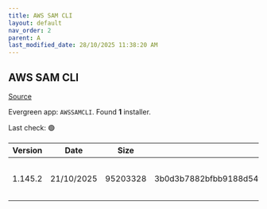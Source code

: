 ```yaml
---
title: AWS SAM CLI
layout: default
nav_order: 2
parent: A
last_modified_date: 28/10/2025 11:38:20 AM
---
```


## AWS SAM CLI

[Source](https://github.com/aws/aws-sam-cli/)

Evergreen app: `AWSSAMCLI`. Found **1** installer.

Last check: 🟢

| Version | Date       | Size     | Sha256                                                           | Architecture | InstallerType | Type | URI                                                                                                                                                                          |
| ------- | ---------- | -------- | ---------------------------------------------------------------- | ------------ | ------------- | ---- | ---------------------------------------------------------------------------------------------------------------------------------------------------------------------------- |
| 1.145.2 | 21/10/2025 | 95203328 | 3b0d3b7882bfbb9188d54f16914bf2015c90d973d469166f92fe358fa681cae0 | x86          | Default       | msi  | [https://github.com/aws/aws-sam-cli/releases/download/v1.145.2/AWS_SAM_CLI_64_PY3.msi](https://github.com/aws/aws-sam-cli/releases/download/v1.145.2/AWS_SAM_CLI_64_PY3.msi) |

